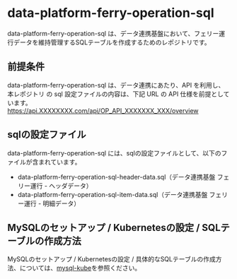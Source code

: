# data-platform-ferry-operation-sql 

data-platform-ferry-operation-sql は、データ連携基盤において、フェリー運行データを維持管理するSQLテーブルを作成するためのレポジトリです。  

## 前提条件  
data-platform-ferry-operation-sql は、データ連携にあたり、API を利用し、本レポジトリ の sql 設定ファイルの内容は、下記 URL の API 仕様を前提としています。  
https://api.XXXXXXXX.com/api/OP_API_XXXXXXX_XXX/overview   

## sqlの設定ファイル

data-platform-ferry-operation-sql には、sqlの設定ファイルとして、以下のファイルが含まれています。    

* data-platform-ferry-operation-sql-header-data.sql（データ連携基盤 フェリー運行 - ヘッダデータ）
* data-platform-ferry-operation-sql-item-data.sql（データ連携基盤 フェリー運行 - 明細データ）

## MySQLのセットアップ / Kubernetesの設定 / SQLテーブルの作成方法
MySQLのセットアップ / Kubernetesの設定 / 具体的なSQLテーブルの作成方法、については、[mysql-kube](https://github.com/latonaio/mysql-kube)を参照ください。  
